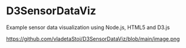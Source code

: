 # D3SensorDataViz
Example sensor data visualization using Node.js, HTML5 and D3.js

https://github.com/vladetaStoj/D3SensorDataViz/blob/main/image.png
